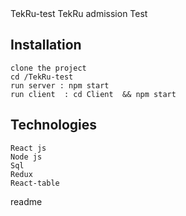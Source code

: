 <snippet>
  <content><![CDATA[

TekRu-test TekRu admission Test

## Installation

    clone the project
    cd /TekRu-test
    run server : npm start
    run client  : cd Client  && npm start

## Technologies

    React js
    Node js
    Sql
    Redux
    React-table

</content>
  <tabTrigger>readme</tabTrigger>
</snippet>

